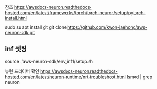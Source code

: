 참조
https://awsdocs-neuron.readthedocs-hosted.com/en/latest/frameworks/torch/torch-neuron/setup/pytorch-install.html

sudo su
apt install git
git clone https://github.com/kwon-jaehong/aws-neuron-sdk.git

## inf 셋팅
source ./aws-neuron-sdk/env_inf1/setup.sh

뉴런 드라이버 확인
https://awsdocs-neuron.readthedocs-hosted.com/en/latest/neuron-runtime/nrt-troubleshoot.html
 lsmod | grep neuron